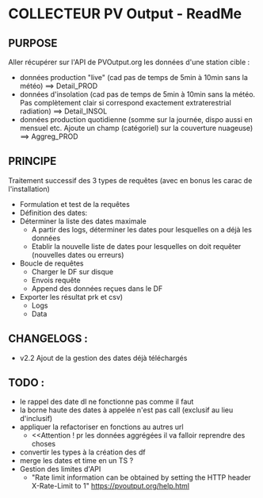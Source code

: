 # COLLECTEUR PV Output - ReadMe

## PURPOSE
Aller récupérer sur l'API de PVOutput.org les données d'une station cible :
- données production "live" (cad pas de temps de 5min à 10min sans la météo) ==> Detail_PROD
- données d'insolation (cad pas de temps de 5min à 10min sans la météo. Pas complètement clair si correspond exactement extraterestrial radiation) ==> Detail_INSOL
- données production quotidienne (somme sur la journée, dispo aussi en mensuel etc. Ajoute un champ (catégoriel) sur la couverture nuageuse) ==> Aggreg_PROD

## PRINCIPE
Traitement successif des 3 types de requêtes (avec en bonus les carac de l'installation)
- Formulation et test de la requêtes
- Définition des dates:
- Déterminer la liste des dates maximale
    - A partir des logs, déterminer les dates pour lesquelles on a déjà les données
    - Etablir la nouvelle liste de dates pour lesquelles on doit requêter (nouvelles dates ou erreurs)
- Boucle de requêtes
    - Charger le DF sur disque
    - Envois requête
    - Append des données reçues dans le DF
- Exporter les résultat prk et csv)
    - Logs
    - Data

## CHANGELOGS : 
- v2.2 Ajout de la gestion des dates déjà téléchargés

## TODO :
- le rappel des date dl ne fonctionne pas comme il faut
- la borne haute des dates à appelée n'est pas call (exclusif au lieu d'inclusif)
- appliquer la refactoriser en fonctions au autres url
    - <<Attention ! pr les données aggrégées il va falloir reprendre des choses
- convertir les types à la création des df
- merge les dates et time en un TS ?
- Gestion des limites d'API
    - "Rate limit information can be obtained by setting the HTTP header X-Rate-Limit to 1" https://pvoutput.org/help.html

